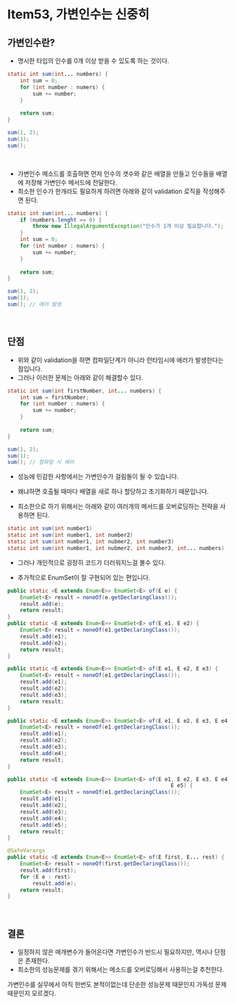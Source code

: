 # Item53, 가변인수는 신중히

## **가변인수란?**

- 명시한 타입의 인수를 0개 이상 받을 수 있도록 하는 것이다.

```java
static int sum(int... numbers) {
	int sum = 0;
	for (int number : numers) {
		sum += number;
	}
	
	return sum;
}

sum(1, 2);
sum(1);
sum();
```
<br>

- 가변인수 메소드를 호출하면 먼저 인수의 갯수와 같은 배열을 만들고 인수들을 배열에 저장해 가변인수 메서드에 전달한다.
- 최소한 인수가 한개라도 필요하게 하려면 아래와 같이 validation 로직을 작성해주면 된다.

```java
static int sum(int... numbers) {
	if (numbers.lenght == 0) {
		throw new IllegalArgumentException("인수가 1개 이상 필요합니다.");
	}
	int sum = 0;
	for (int number : numers) {
		sum += number;
	}
	
	return sum;
}

sum(1, 2);
sum(1);
sum(); // 에러 발생
```
<br>

## **단점**

- 위와 같이 validation을 하면 컴파일단계가 아니라 런타임시에 에러가 발생한다는 점입니다.
- 그러나 이러한 문제는 아래와 같이 해결할수 있다.

```java
static int sum(int firstNumber, int... numbers) {
	int sum = firstNumber;
	for (int number : numers) {
		sum += number;
	}
	
	return sum;
}

sum(1, 2);
sum(1);
sum(); // 컴파일 시 에러
```

- 성능에 민감한 사항에서는 가변인수가 걸림돌이 될 수 있습니다.

- 왜냐하면 호출될 때마다 배열을 새로 하나 할당하고 초기화하기 때문입니다.

- 최소한으로 하기 위해서는 아래와 같이 여러개의 메서드를 오버로딩하는 전략을 사용하면 된다.

```java
static int sum(int number1)
static int sum(int number1, int number2)
static int sum(int number1, int nubmer2, int number3)
static int sum(int number1, int nubmer2, int number3, int... numbers)
```

- 그러나 개인적으로 굉장히 코드가 더러워지느걸 볼수 있다.

- 추가적으로 EnumSet이 잘 구현되어 있는 편입니다.

```java
public static <E extends Enum<E>> EnumSet<E> of(E e) {
    EnumSet<E> result = noneOf(e.getDeclaringClass());
    result.add(e);
    return result;
}
public static <E extends Enum<E>> EnumSet<E> of(E e1, E e2) {
    EnumSet<E> result = noneOf(e1.getDeclaringClass());
    result.add(e1);
    result.add(e2);
    return result;
}

public static <E extends Enum<E>> EnumSet<E> of(E e1, E e2, E e3) {
    EnumSet<E> result = noneOf(e1.getDeclaringClass());
    result.add(e1);
    result.add(e2);
    result.add(e3);
    return result;
}

public static <E extends Enum<E>> EnumSet<E> of(E e1, E e2, E e3, E e4) {
    EnumSet<E> result = noneOf(e1.getDeclaringClass());
    result.add(e1);
    result.add(e2);
    result.add(e3);
    result.add(e4);
    return result;
}

public static <E extends Enum<E>> EnumSet<E> of(E e1, E e2, E e3, E e4,
                                                    E e5) {
    EnumSet<E> result = noneOf(e1.getDeclaringClass());
    result.add(e1);
    result.add(e2);
    result.add(e3);
    result.add(e4);
    result.add(e5);
    return result;
}

@SafeVarargs
public static <E extends Enum<E>> EnumSet<E> of(E first, E... rest) {
    EnumSet<E> result = noneOf(first.getDeclaringClass());
    result.add(first);
    for (E e : rest)
        result.add(e);
    return result;
}
```
<br>

## **결론**

- 일정하지 않은 매개변수가 들어온다면 가변인수가 반드시 필요하지만, 역시나 단점은 존재한다.
- 최소한의 성능문제를 겪기 위해서는 메소드를 오버로딩해서 사용하는걸 추천한다.

가변인수를 실무에서 아직 한번도 본적이없는데 단순한 성능문제 때문인지 가독성 문제때문인지 모르겠다.
